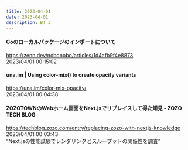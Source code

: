 ```yaml
---
title: 2023-04-01
date: 2023-04-01
description: B! 3
---
```


#### Goのローカルパッケージのインポートについて
https://zenn.dev/nobonobo/articles/1d4afb9f4e8873<br>
2023/04/01 00:15:02<br>


#### una.im | Using color-mix() to create opacity variants
https://una.im/color-mix-opacity/<br>
2023/04/01 00:04:38<br>


#### ZOZOTOWNのWebホーム画面をNext.jsでリプレイスして得た知見 - ZOZO TECH BLOG
https://techblog.zozo.com/entry/replacing-zozo-with-nextjs-knowledge<br>
2023/04/01 00:03:43<br>
“Next.jsの性能試験でレンダリングとスループットの関係性を調査”


